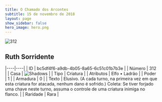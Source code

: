 ```yaml
---
title: O Chamado dos Arcontes
subtitle: 15 de novembro de 2018
layout: page
show_sidebar: false
hero_image: hero.png
---
```


![312](https://cdn.keyforgegame.com/media/card_front/pt/341_312_V2H6733WRV33_pt.png)

## Ruth Sorridente

|----|----|
| ID | bc5df4f6-a9db-4b05-8a65-6c51c01b7b3e |
| Número | 312 |
| Casa | ![Shadows](https://archonarcana.com/images/thumb/e/ee/Shadows.png/22px-Shadows.png "Sombras") |
| Tipo | Criatura |
| Atributos | Elfo • Ladrão |
| Poder | 1 |
| Armadura | 0 |
| Texto | Elusivo. (A cada turno, na primeira vez em que esta criatura for atacada, nenhum dano é sofrido.) Coleta: Se tiver forjado uma chave neste turno, assuma o controle de uma criatura inimiga no flanco. |
| Raridade | Rara |

